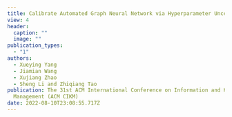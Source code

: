 ```yaml
---
title: Calibrate Automated Graph Neural Network via Hyperparameter Uncertainty
view: 4
header:
  caption: ""
  image: ""
publication_types:
  - "1"
authors:
  - Xueying Yang
  - Jiamian Wang
  - Xujiang Zhao
  - Sheng Li and Zhiqiang Tao
publication: The 31st ACM International Conference on Information and Knowledge
  Management (ACM CIKM)
date: 2022-08-10T23:08:55.717Z
---
```

